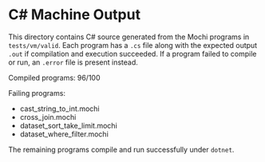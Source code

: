 # C# Machine Output

This directory contains C# source generated from the Mochi programs in `tests/vm/valid`.
Each program has a `.cs` file along with the expected output `.out` if compilation
and execution succeeded. If a program failed to compile or run, an `.error` file
is present instead.

Compiled programs: 96/100

Failing programs:
- cast_string_to_int.mochi
- cross_join.mochi
- dataset_sort_take_limit.mochi
- dataset_where_filter.mochi

The remaining programs compile and run successfully under `dotnet`.
